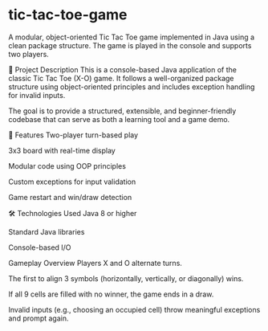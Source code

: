 # tic-tac-toe-game
A modular, object-oriented Tic Tac Toe game implemented in Java using a clean package structure. The game is played in the console and supports two players.

🧾 Project Description
This is a console-based Java application of the classic Tic Tac Toe (X-O) game. It follows a well-organized package structure using object-oriented principles and includes exception handling for invalid inputs.

The goal is to provide a structured, extensible, and beginner-friendly codebase that can serve as both a learning tool and a game demo.


🚀 Features
Two-player turn-based play

3x3 board with real-time display

Modular code using OOP principles

Custom exceptions for input validation

Game restart and win/draw detection

🛠️ Technologies Used
Java 8 or higher

Standard Java libraries

Console-based I/O

 Gameplay Overview
Players X and O alternate turns.

The first to align 3 symbols (horizontally, vertically, or diagonally) wins.

If all 9 cells are filled with no winner, the game ends in a draw.

Invalid inputs (e.g., choosing an occupied cell) throw meaningful exceptions and prompt again.
